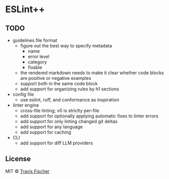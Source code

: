 # ESLint++

## TODO

- guidelines file format
  - figure out the best way to specify metadata
    - name
    - error level
    - category
    - fixable
  - the rendered markdown needs to make it clear whether code blocks are positive or negative examples
  - support both in the same code block
  - add support for organizing rules by h1 sections
- config file
  - use eslint, ruff, and conformance as inspiration
- linter engine
  - cross-file linting; v0 is striclty per-file
  - add support for optionally applying automatic fixes to linter errors
  - add support for only linting changed git deltas
  - add support for any language
  - add support for caching
- CLI
  - add support for diff LLM providers

## License

MIT © [Travis Fischer](https://transitivebullsh.it)
